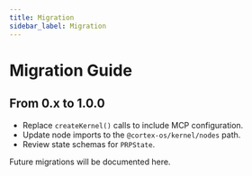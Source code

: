 ```yaml
---
title: Migration
sidebar_label: Migration
---
```


# Migration Guide

## From 0.x to 1.0.0
- Replace `createKernel()` calls to include MCP configuration.
- Update node imports to the `@cortex-os/kernel/nodes` path.
- Review state schemas for `PRPState`.

Future migrations will be documented here.

